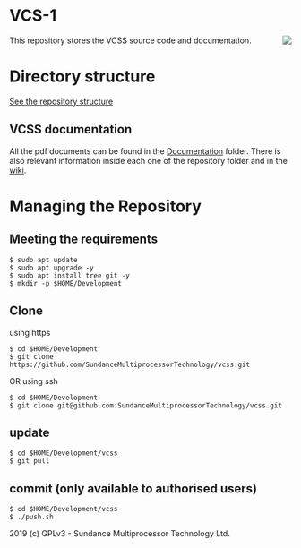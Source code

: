 # VCS-1
<img align="right" src=https://www.sundance.com/wp-content/uploads/docs/sundance_logo_105.png>
This repository stores the VCSS source code and documentation.

# Directory structure
[See the repository structure](https://github.com/SundanceMultiprocessorTechnology/VCS-1/blob/master/directorySctructure.md)

## VCSS documentation
All the pdf documents can be found in the [Documentation](https://github.com/SundanceMultiprocessorTechnology/VCS-1/tree/master/Documents) folder. There is also relevant information inside each one of the repository folder and in the [wiki](https://github.com/SundanceMultiprocessorTechnology/VCS-1/wiki).

# Managing the Repository
## Meeting the requirements
```
$ sudo apt update
$ sudo apt upgrade -y
$ sudo apt install tree git -y
$ mkdir -p $HOME/Development
```
## Clone
using https
```
$ cd $HOME/Development
$ git clone https://github.com/SundanceMultiprocessorTechnology/vcss.git
```

OR using ssh
```
$ cd $HOME/Development
$ git clone git@github.com:SundanceMultiprocessorTechnology/vcss.git
```

## update
```
$ cd $HOME/Development/vcss
$ git pull
```

## commit (only available to authorised users)
```
$ cd $HOME/Development/vcss
$ ./push.sh
```


2019 (c) GPLv3 - Sundance Multiprocessor Technology Ltd.
